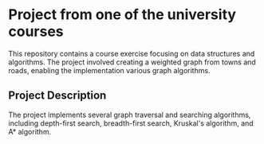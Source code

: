 # Project from one of the university courses

This repository contains a course exercise focusing on data structures and algorithms. The project involved creating a weighted graph from towns and roads, enabling the implementation various graph algorithms.

## Project Description

The project implements several graph traversal and searching algorithms, including depth-first search, breadth-first search, Kruskal's algorithm, and A* algorithm.
